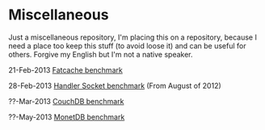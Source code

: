 Miscellaneous
=============================

Just a miscellaneous repository, I'm placing this on a repository, because I need a place too keep this stuff (to avoid loose it) and can be useful for others. Forgive my English but I'm not a native speaker.

21-Feb-2013 [Fatcache benchmark](https://github.com/entering/miscellaneous/blob/master/benchmarks/fatcache.md)

28-Feb-2013 [Handler Socket benchmark](https://github.com/entering/miscellaneous/blob/master/benchmarks/handler-socket.md) (From August of 2012)

??-Mar-2013 [CouchDB benchmark](https://github.com/entering/miscellaneous/blob/master/benchmarks/couchdb.md)

??-May-2013 [MonetDB benchmark](https://github.com/entering/miscellaneous/blob/master/benchmarks/monetdb.md)
